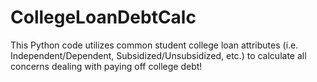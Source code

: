 # CollegeLoanDebtCalc
This Python code utilizes common student college loan attributes (i.e. Independent/Dependent, Subsidized/Unsubsidized, etc.) to calculate all concerns dealing with paying off college debt!
